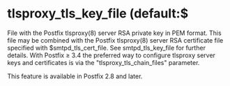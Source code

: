 # tlsproxy_tls_key_file (default:$ 

 File with the Postfix tlsproxy(8) server RSA private key in PEM
format.  This file may be combined with the Postfix tlsproxy(8) server
RSA certificate file specified with $smtpd_tls_cert_file.  See
smtpd_tls_key_file for further details.  With Postfix &ge; 3.4 the
preferred way to configure tlsproxy server keys and certificates is via
the "tlsproxy_tls_chain_files" parameter. 

 This feature is available in Postfix 2.8 and later. 



